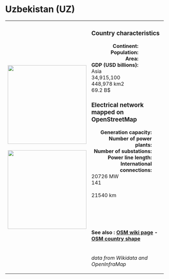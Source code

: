 # Uzbekistan (UZ)

<table width="90%">
<tr>
<td>
<img src="http://commons.wikimedia.org/wiki/Special:FilePath/Flag%20of%20Uzbekistan.svg" width="250">
<br><br>
<img src="http://commons.wikimedia.org/wiki/Special:FilePath/UZB%20orthographic.svg" width="250"></td>
<td>
<h3>Country characteristics</h3>
<div style="display: inline-block;text-align:right;margin-right:30px;font-weight: bold;">
Continent:<br>Population:<br>Area:<br>GDP (USD billions):
</div>
<div style="display: inline-block;">
Asia<br>34,915,100<br>448,978 km2<br>69.2 B$
</div>
<h3>Electrical network mapped on OpenStreetMap</h3>
<div style="display: inline-block;text-align:right;margin-right:30px;font-weight: bold;">Generation capacity:<br>
Number of power plants:<br>
Number of substations:<br>
Power line length:<br>
International connections:<br>
</div>
<div style="display: inline-block;">20726 MW<br>
141<br>
<br>
21540 km<br>
<br>
</div>

<br><br><h4>See also :
<a href="https://wiki.openstreetmap.org/wiki/Power_networks/Uzbekistan" target="_blank">OSM wiki page</a> -
<a href="https://openstreetmap.org/relation/196240" target="_blank">OSM country shape</a>
</h4>

<br><i>data from Wikidata and OpenInfraMap</i>
</td>
</tr>
</table>




